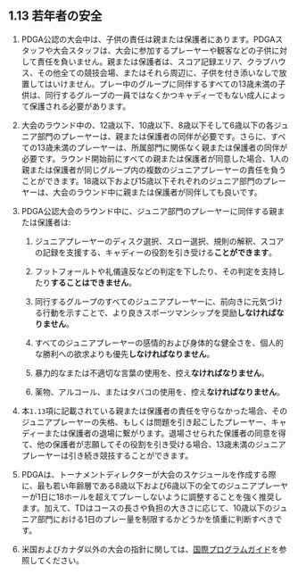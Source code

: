 ## 1.13 若年者の安全

1. PDGA公認の大会中は、子供の責任は親または保護者にあります。PDGAスタッフや大会スタッフは、大会に参加するプレーヤーや観客などの子供に対して責任を負いません。親または保護者は、スコア記録エリア、クラブハウス、その他全ての競技会場、またはそれら周辺に、子供を付き添いなしで放置してはいけません。プレー中のグループに同伴するすべての13歳未満の子供は、同行するグループの一員ではなくかつキャディーでもない成人によって保護される必要があります。

1. 大会のラウンド中の、12歳以下、10歳以下、8歳以下そして6歳以下の各ジュニア部門のプレーヤーは、親または保護者の同伴が必要です。さらに、すべての13歳未満のプレーヤーは、所属部門に関係なく親または保護者の同伴が必要です。ラウンド開始前にすべての親または保護者が同意した場合、1人の親または保護者が同じグループ内の複数のジュニアプレーヤーの責任を負うことができます。18歳以下および15歳以下それぞれのジュニア部門のプレーヤーは、大会のラウンド中に親または保護者が同伴しても良いです。

1. PDGA公認大会のラウンド中に、ジュニア部門のプレーヤーに同伴する親または保護者は:

    1. ジュニアプレーヤーのディスク選択、スロー選択、規則の解釈、スコアの記録を支援する、キャディーの役割を引き受ける**ことができます**。

    1. フットフォールトや礼儀違反などの判定を下したり、その判定を支持したり**することはできません**。

    1. 同行するグループのすべてのジュニアプレーヤーに、前向きに元気づける行動を示すことで、より良きスポーツマンシップを奨励**しなければなりません**。

    1. すべてのジュニアプレーヤーの感情的および身体的な健全さを、個人的な勝利への欲求よりも優先**しなければなりません**。

    1. 暴力的なまたは不適切な言葉の使用を、控え**なければなりません**。

    1. 薬物、アルコール、またはタバコの使用を、控え**なければなりません**。

1. 本`1.13`項に記載されている親または保護者の責任を守らなかった場合、そのジュニアプレーヤーの失格、もしくは問題を引き起こしたプレーヤー、キャディーまたは保護者の退場に繋がります。退場させられた保護者の同意を得て、他の保護者が志願してその役割を引き受ける場合、13歳未満のジュニアプレーヤーは引き続き競技することができます。

1. PDGAは、トーナメントディレクターが大会のスケジュールを作成する際に、最も若い年齢層である8歳以下および6歳以下の全てのジュニアプレーヤーが1日に18ホールを超えてプレーしないように調整することを強く推奨します。加えて、TDはコースの長さや負担の大きさに応じて、10歳以下のジュニア部門における1日のプレー量を制限するかどうかを慎重に判断すべきです。

1. 米国およびカナダ以外の大会の指針に関しては、[国際プログラムガイド](dgj/programguid)を参照してください。

